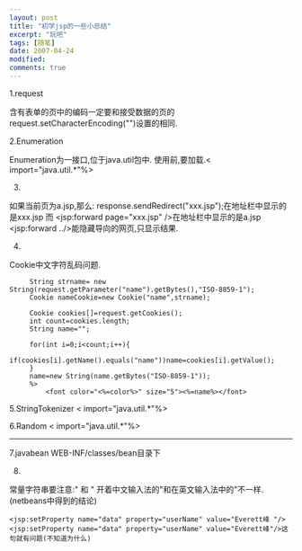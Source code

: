 ```yaml
---
layout: post
title: "初学jsp的一些小总结"
excerpt: "玩吧"
tags: [随笔]
date: 2007-04-24
modified: 
comments: true
---
```




1.request

含有表单的页中的编码一定要和接受数据的页的request.setCharacterEncoding("")设置的相同.

2.Enumeration

Enumeration为一接口,位于java.util包中.
使用前,要加载.< import="java.util.*"%>

3.

如果当前页为a.jsp,那么:
response.sendRedirect("xxx.jsp");在地址栏中显示的是xxx.jsp
而
<jsp:forward page="xxx.jsp" />在地址栏中显示的是a.jsp
<jsp:forward ../>能隐藏导向的网页,只显示结果.

4.

Cookie中文字符乱码问题.

~~~
     String strname= new String(request.getParameter("name").getBytes(),"ISO-8859-1");
     Cookie nameCookie=new Cookie("name",strname);
    
     Cookie cookies[]=request.getCookies();
     int count=cookies.length;
     String name="";
    
     for(int i=0;i<count;i++){
         if(cookies[i].getName().equals("name"))name=cookies[i].getValue();
     }
     name=new String(name.getBytes("ISO-8859-1"));
     %>
         <font color="<%=color%>" size="5"><%=name%></font>
~~~

5.StringTokenizer
< import="java.util.*"%>

6.Random
< import="java.util.*"%>

--------------------------------------------------------------
7.javabean
WEB-INF/classes/bean目录下

8.
常量字符串要注意:" 和 "
开着中文输入法的"和在英文输入法中的"不一样.(netbeans中得到的结论)

~~~
<jsp:setProperty name="data" property="userName" value="Everett峰 "/>
<jsp:setProperty name="data" property="userName" value="Everett峰"/>这句就有问题(不知道为什么)
~~~


